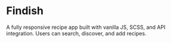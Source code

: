 # Findish
A fully responsive recipe app built with vanilla JS, SCSS, and API integration. Users can search, discover, and add recipes.
